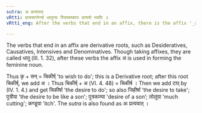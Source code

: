 ```yaml
---
sutra: अ प्रत्ययात्
vRtti: प्रत्ययान्तेभ्यो धातुभ्यः स्त्रियामकारः प्रत्ययो भवति ॥
vRtti_eng: After the verbs that end in an affix, there is the affix '_a_', the word being feminine.

---
```

The verbs that end in an affix are derivative roots, such as Desideratives, Causatives, Intensives and Denominatives. Though taking affixes, they are called धातु (III. 1. 32), after these verbs the affix अ is used in forming the feminine noun.

Thus कृ + सन् = चिकीर्ष् 'to wish to do'; this is a Derivative root; after this root चिकीर्ष्, we add अ । Thus चिकीर्ष् + अ (VI. 4. 48) = चिकीर्ष । Then we add टाप् by (IV. 1. 4.) and get चिकीर्षा 'the desire to do'; so also जिहीर्षा 'the desire to take'; पुत्रीया 'the desire to be like a son'; पुत्रकाम्या 'desire of a son’; लोलूया 'much cutting'; कण्डूया 'itch'. The _sutra_ is also found as अः प्रत्ययात् ।